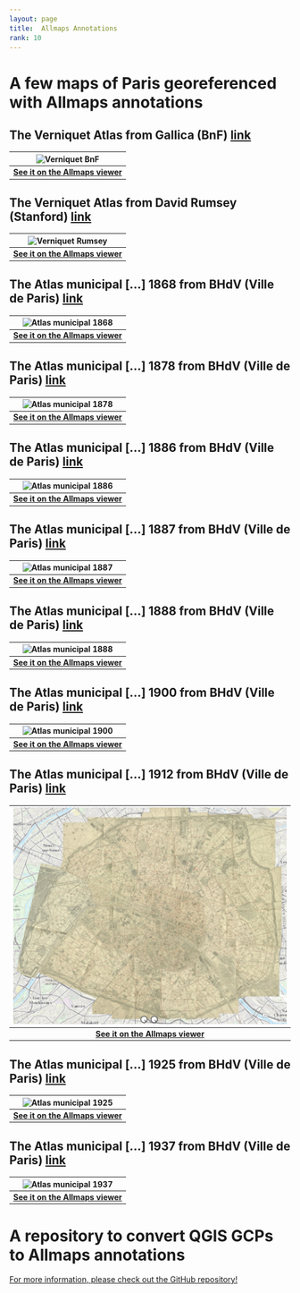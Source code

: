 ```yaml
---
layout: page
title:  Allmaps Annotations
rank: 10
---
```


# A few maps of Paris georeferenced with Allmaps annotations

## The Verniquet Atlas from Gallica (BnF) [link](https://gallica.bnf.fr/ark:/12148/btv1b53243704g)

| ![Verniquet BnF](./public/images/Verniquet_BnF.png) |
|:--:|
| <b>[See it on the Allmaps viewer](https://viewer.allmaps.org/?url=https%3A%2F%2Fdataverse.harvard.edu%2Fapi%2Faccess%2Fdatafile%2F7002730)</b>|

## The Verniquet Atlas from David Rumsey (Stanford) [link](https://www.davidrumsey.com/luna/servlet/detail/RUMSEY~8~1~305627~90076038)

| ![Verniquet Rumsey](./public/images/Verniquet_rumsey.png) |
|:--:|
| <b>[See it on the Allmaps viewer](https://viewer.allmaps.org/?url=https%3A%2F%2Fdataverse.harvard.edu%2Fapi%2Faccess%2Fdatafile%2F7002615)</b>|

## The Atlas municipal [...] 1868 from BHdV (Ville de Paris) [link](https://bibliotheques-specialisees.paris.fr/ark:/73873/pf0000261673)

| ![Atlas municipal 1868](./public/images/Atlas_municipal_1868.png) |
|:--:|
| <b>[See it on the Allmaps viewer](https://viewer.allmaps.org/?url=https%3A%2F%2Fraw.githubusercontent.com%2Fsoduco%2Fallmaps_annotations%2Fmain%2Foutput%2Fbhdv_atlas_municipal_1868%2Fannotation_bhdv_atlas_municipal_1868.json)</b>|

## The Atlas municipal [...] 1878 from BHdV (Ville de Paris) [link](https://bibliotheques-specialisees.paris.fr/ark:/73873/pf0000935100)

| ![Atlas municipal 1878](./public/images/Atlas_municipal_1878.png) |
|:--:|
| <b>[See it on the Allmaps viewer](https://viewer.allmaps.org/?url=https%3A%2F%2Fraw.githubusercontent.com%2Fsoduco%2Fallmaps_annotations%2Fmain%2Foutput%2Fbhdv_atlas_municipal_1878%2Fannotation_bhdv_atlas_municipal_1878.json)</b>|

## The Atlas municipal [...] 1886 from BHdV (Ville de Paris) [link](https://bibliotheques-specialisees.paris.fr/ark:/73873/pf0000935114)

| ![Atlas municipal 1886](./public/images/Atlas_municipal_1886.png) |
|:--:|
| <b>[See it on the Allmaps viewer](https://viewer.allmaps.org/?url=https%3A%2F%2Fraw.githubusercontent.com%2Fsoduco%2Fallmaps_annotations%2Fmain%2Foutput%2Fbhdv_atlas_municipal_1886%2Fannotation_bhdv_atlas_municipal_1886.json)</b>|

## The Atlas municipal [...] 1887 from BHdV (Ville de Paris) [link](http://bibliotheques-specialisees.paris.fr/ark:/73873/pf0000935115)

| ![Atlas municipal 1887](./public/images/Atlas_municipal_1887.png) |
|:--:|
| <b>[See it on the Allmaps viewer](https://viewer.allmaps.org/?url=https%3A%2F%2Fraw.githubusercontent.com%2Fsoduco%2Fallmaps_annotations%2Fmain%2Foutput%2Fbhdv_atlas_municipal_1887%2Fannotation_bhdv_atlas_municipal_1887.json)</b>|

## The Atlas municipal [...] 1888 from BHdV (Ville de Paris) [link](https://bibliotheques-specialisees.paris.fr/ark:/73873/pf0000935116)

| ![Atlas municipal 1888](./public/images/Atlas_municipal_1888.png) |
|:--:|
| <b>[See it on the Allmaps viewer](https://viewer.allmaps.org/?url=https%3A%2F%2Fraw.githubusercontent.com%2Fsoduco%2Fallmaps_annotations%2Fmain%2Foutput%2Fbhdv_atlas_municipal_1888%2Fannotation_bhdv_atlas_municipal_1888.json)</b>|

## The Atlas municipal [...] 1900 from BHdV (Ville de Paris) [link](https://bibliotheques-specialisees.paris.fr/ark:/73873/pf0000935510)

| ![Atlas municipal 1900](./public/images/Atlas_municipal_1900.png) |
|:--:|
| <b>[See it on the Allmaps viewer](https://viewer.allmaps.org/?url=https%3A%2F%2Fraw.githubusercontent.com%2Fsoduco%2Fallmaps_annotations%2Fmain%2Foutput%2Fbhdv_atlas_municipal_1900%2Fannotation_bhdv_atlas_municipal_1900.json)</b>|

## The Atlas municipal [...] 1912 from BHdV (Ville de Paris) [link](https://bibliotheques-specialisees.paris.fr/ark:/73873/pf0002055156)

| ![Atlas municipal 1925](./public/images/Atlas_municipal_1912.png) |
|:--:|
| <b>[See it on the Allmaps viewer](https://viewer.allmaps.org/?url=https%3A%2F%2Fraw.githubusercontent.com%2Fsoduco%2Fallmaps_annotations%2Fmain%2Foutput%2Fbhdv_atlas_municipal_1912%2Fannotation_bhdv_atlas_municipal_1912.json)</b>|

## The Atlas municipal [...] 1925 from BHdV (Ville de Paris) [link](https://bibliotheques-specialisees.paris.fr/ark:/73873/pf0000935524)

| ![Atlas municipal 1925](./public/images/Atlas_municipal_1925.png) |
|:--:|
| <b>[See it on the Allmaps viewer](https://viewer.allmaps.org/?url=https%3A%2F%2Fraw.githubusercontent.com%2Fsoduco%2Fallmaps_annotations%2Fmain%2Foutput%2Fbhdv_atlas_municipal_1925%2Fannotation_bhdv_atlas_municipal_1925.json)</b>|

## The Atlas municipal [...] 1937 from BHdV (Ville de Paris) [link](https://bibliotheques-specialisees.paris.fr/ark:/73873/pf0000935528)

| ![Atlas municipal 1937](./public/images/Atlas_municipal_1937.png) |
|:--:|
| <b>[See it on the Allmaps viewer](https://viewer.allmaps.org/?url=https%3A%2F%2Fraw.githubusercontent.com%2Fsoduco%2Fallmaps_annotations%2Fmain%2Foutput%2Fbhdv_atlas_municipal_1937%2Fannotation_bhdv_atlas_municipal_1937.json)</b>|

# A repository to convert QGIS GCPs to Allmaps annotations
[For more information, please check out the GitHub repository!](https://github.com/soduco/allmaps_annotations)
